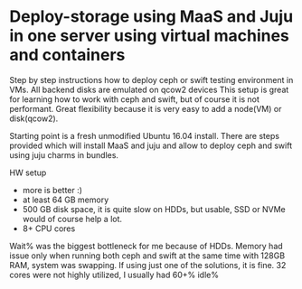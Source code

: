 # Deploy-storage using MaaS and Juju in one server using virtual machines and containers

Step by step instructions how to deploy ceph or swift testing environment in VMs. All backend disks are emulated on qcow2 devices This setup is great for learning how to work with ceph and swift, but of course it is not performant. Great flexibility because it is very easy to add a node(VM) or disk(qcow2).

Starting point is a fresh unmodified Ubuntu 16.04 install. There are steps provided which will install MaaS and juju and allow to deploy ceph and swift using juju charms in bundles.

HW setup 
- more is better :)
- at least 64 GB memory
- 500 GB disk space, it is quite slow on HDDs, but usable, SSD or NVMe would of course help a lot. 
- 8+ CPU cores

Wait% was the biggest bottleneck for me because of HDDs. Memory had issue only when running both ceph and swift at the same time with 128GB RAM, system was swapping. If using just one of the solutions, it is fine. 32 cores were not highly utilized, I usually had 60+% idle%
